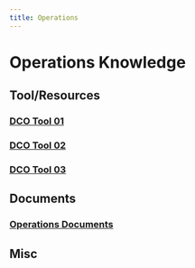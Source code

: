 ```yaml
---
title: Operations
---
```

# Operations Knowledge
## Tool/Resources
### [DCO Tool 01](testPage01.md)
### [DCO Tool 02](testPage02.md)
### [DCO Tool 03](testPage03.md)

## Documents
### [Operations Documents](testDoc01.md)

## Misc
